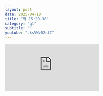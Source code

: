 ```yaml
---
layout: post
date: 2025-04-18
title: "막 15:20-38"
category: "qt"
subtitle: ""
youtube: "LksVWvD2ufI"
---
```


<div class="youtube margin-large">
    <iframe src="https://www.youtube.com/embed/LksVWvD2ufI" title="YouTube video player" frameborder="0" allow="accelerometer; autoplay; clipboard-write; encrypted-media; gyroscope; picture-in-picture; web-share" allowfullscreen></iframe>
</div>

